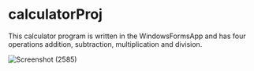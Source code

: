 # calculatorProj
This calculator program is written in the WindowsFormsApp and has four operations addition, subtraction, multiplication and division.

![Screenshot (2585)](https://github.com/Melika-Rezaei/calculatorProj/assets/65922268/21805d02-b221-481d-b834-2589bc8ed99c)
